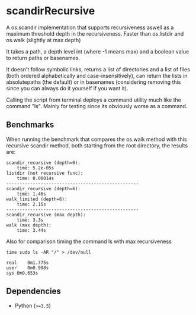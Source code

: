 # scandirRecursive
A os.scandir implementation that supports recursiveness aswell as a maximum threshold depth in the recursiveness.
Faster than os.listdir and os.walk (slightly at max depth)

It takes a path, a depth level int (where -1 means max) and a boolean value to return paths or basenames.

It doesn't follow symbolic links, returns a list of directories and a list of files (both ordered alphabetically and case-insensitively), can return the lists in absolutepaths (the default) or in basenames (considering removing this since you can always do it yourself if you want it).

Calling the script from terminal deploys a command utility much like the command "ls". Mainly for testing since its obviously worse as a command.

Benchmarks
----------
When running the benchmark that compares the os.walk method with this recursive scandir method, both starting from the root directory, the results are:
```
scandir_recursive (depth=0):
	time: 5.2e-05s
listdir (not recursive func):
	time: 0.00014s
--------------------------------------------------
scandir_recursive (depth=6):
	time: 1.46s
walk_limited (depth=6):
	time: 2.15s
--------------------------------------------------
scandir_recursive (max depth):
	time: 3.3s
walk (max depth):
	time: 3.44s
```

Also for comparison timing the command ls with max recursiveness
```
time sudo ls -AR "/" > /dev/null
```

```
real	0m1.775s
user	0m0.998s
sys	0m0.653s
```

Dependencies
------------
* Python (`>=3.5`)
